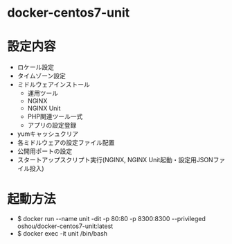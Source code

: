 # docker-centos7-unit

# 設定内容
- ロケール設定
- タイムゾーン設定
- ミドルウェアインストール
  - 運用ツール
  - NGINX
  - NGINX Unit
  - PHP関連ツール一式
  - アプリの設定登録
- yumキャッシュクリア
- 各ミドルウェアの設定ファイル配置
- 公開用ポートの設定
- スタートアップスクリプト実行(NGINX, NGINX Unit起動・設定用JSONファイル投入)

# 起動方法
- $ docker run --name unit -dit -p 80:80 -p 8300:8300 --privileged oshou/docker-centos7-unit:latest
- $ docker exec -it unit /bin/bash
